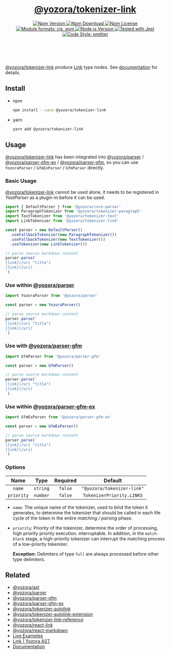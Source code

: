 <!-- :begin use tokenizer/banner -->

<header>
  <h1 align="center">
    <a href="https://github.com/yozorajs/yozora/tree/v2.3.12/tokenizers/link#readme">@yozora/tokenizer-link</a>
  </h1>
  <div align="center">
    <a href="https://www.npmjs.com/package/@yozora/tokenizer-link">
      <img
        alt="Npm Version"
        src="https://img.shields.io/npm/v/@yozora/tokenizer-link.svg"
      />
    </a>
    <a href="https://www.npmjs.com/package/@yozora/tokenizer-link">
      <img
        alt="Npm Download"
        src="https://img.shields.io/npm/dm/@yozora/tokenizer-link.svg"
      />
    </a>
    <a href="https://www.npmjs.com/package/@yozora/tokenizer-link">
      <img
        alt="Npm License"
        src="https://img.shields.io/npm/l/@yozora/tokenizer-link.svg"
      />
    </a>
    <a href="#install">
      <img
        alt="Module formats: cjs, esm"
        src="https://img.shields.io/badge/module_formats-cjs%2C%20esm-green.svg"
      />
    </a>
    <a href="https://github.com/nodejs/node">
      <img
        alt="Node.js Version"
        src="https://img.shields.io/node/v/@yozora/tokenizer-link"
      />
    </a>
    <a href="https://github.com/facebook/jest">
      <img
        alt="Tested with Jest"
        src="https://img.shields.io/badge/tested_with-jest-9c465e.svg"
      />
    </a>
    <a href="https://github.com/prettier/prettier">
      <img
        alt="Code Style: prettier"
        src="https://img.shields.io/badge/code_style-prettier-ff69b4.svg?style=flat-square"
      />
    </a>
  </div>
</header>
<br/>

<!-- :end -->

[@yozora/tokenizer-link] produce [Link][node-type] type nodes. See [documentation][docpage] for
details.

<!-- :begin use tokenizer/usage -->

## Install

- npm

  ```bash
  npm install --save @yozora/tokenizer-link
  ```

- yarn

  ```bash
  yarn add @yozora/tokenizer-link
  ```

## Usage

[@yozora/tokenizer-link][] has been integrated into [@yozora/parser][] / [@yozora/parser-gfm-ex][] /
[@yozora/parser-gfm][], so you can use `YozoraParser` / `GfmExParser` / `GfmParser` directly.

### Basic Usage

[@yozora/tokenizer-link][] cannot be used alone, it needs to be registered in _YastParser_ as a
plugin-in before it can be used.

```typescript {4,9}
import { DefaultParser } from '@yozora/core-parser'
import ParagraphTokenizer from '@yozora/tokenizer-paragraph'
import TextTokenizer from '@yozora/tokenizer-text'
import LinkTokenizer from '@yozora/tokenizer-link'

const parser = new DefaultParser()
  .useFallbackTokenizer(new ParagraphTokenizer())
  .useFallbackTokenizer(new TextTokenizer())
  .useTokenizer(new LinkTokenizer())

// parse source markdown content
parser.parse(`
[link](/uri "title")
[link](/uri)
`)
```

### Use within [@yozora/parser][]

```typescript
import YozoraParser from '@yozora/parser'

const parser = new YozoraParser()

// parse source markdown content
parser.parse(`
[link](/uri "title")
[link](/uri)
`)
```

### Use with [@yozora/parser-gfm][]

```typescript
import GfmParser from '@yozora/parser-gfm'

const parser = new GfmParser()

// parse source markdown content
parser.parse(`
[link](/uri "title")
[link](/uri)
`)
```

### Use within [@yozora/parser-gfm-ex][]

```typescript
import GfmExParser from '@yozora/parser-gfm-ex'

const parser = new GfmExParser()

// parse source markdown content
parser.parse(`
[link](/uri "title")
[link](/uri)
`)
```

### Options

|    Name    |   Type   | Required |          Default           |
| :--------: | :------: | :------: | :------------------------: |
|   `name`   | `string` | `false`  | `"@yozora/tokenizer-link"` |
| `priority` | `number` | `false`  | `TokenizerPriority.LINKS`  |

- `name`: The unique name of the tokenizer, used to bind the token it generates, to determine the
  tokenizer that should be called in each life cycle of the token in the entire _matching / parsing_
  phase.

- `priority`: Priority of the tokenizer, determine the order of processing, high priority priority
  execution. interruptable. In addition, in the `match-block` stage, a high-priority tokenizer can
  interrupt the matching process of a low-priority tokenizer.

  **Exception:** Delimiters of type `full` are always processed before other type delimiters.

<!-- :end -->

## Related

- [@yozora/ast][]
- [@yozora/parser][]
- [@yozora/parser-gfm][]
- [@yozora/parser-gfm-ex][]
- [@yozora/tokenizer-autolink][]
- [@yozora/tokenizer-autolink-extension][]
- [@yozora/tokenizer-link-reference][]
- [@yozora/react-link][]
- [@yozora/react-markdown][]
- [Live Examples][live-examples]
- [Link | Yozora AST][node-type]
- [Documentation][docpage]

[node-type]: http://yozora.guanghechen.com/docs/package/ast#link

<!-- :begin use tokenizer/definitions -->

[live-examples]: https://yozora.guanghechen.com/docs/package/tokenizer-link#live-examples
[docpage]: https://yozora.guanghechen.com/docs/package/tokenizer-link
[homepage]: https://github.com/yozorajs/yozora/tree/v2.3.12/tokenizers/link#readme
[gfm-spec]: https://github.github.com/gfm
[mdast-homepage]: https://github.com/syntax-tree/mdast
[@yozora/ast]: https://github.com/yozorajs/yozora/tree/v2.3.12/packages/ast#readme
[@yozora/ast-util]: https://github.com/yozorajs/yozora/tree/v2.3.12/packages/ast-util#readme
[@yozora/character]: https://github.com/yozorajs/yozora/tree/v2.3.12/packages/character#readme
[@yozora/eslint-config]:
  https://github.com/yozorajs/yozora/tree/release-2.x.x/packages/eslint-config#readme
[@yozora/core-parser]: https://github.com/yozorajs/yozora/tree/v2.3.12/packages/core-parser#readme
[@yozora/core-tokenizer]:
  https://github.com/yozorajs/yozora/tree/v2.3.12/packages/core-tokenizer#readme
[@yozora/invariant]: https://github.com/yozorajs/yozora/tree/v2.3.12/packages/invariant#readme
[@yozora/jest-for-tokenizer]:
  https://github.com/yozorajs/yozora/tree/release-2.x.x/packages/jest-for-tokenizer#readme
[@yozora/parser]: https://github.com/yozorajs/yozora/tree/v2.3.12/packages/parser#readme
[@yozora/parser-gfm]: https://github.com/yozorajs/yozora/tree/v2.3.12/packages/parser-gfm#readme
[@yozora/parser-gfm-ex]:
  https://github.com/yozorajs/yozora/tree/v2.3.12/packages/parser-gfm-ex#readme
[@yozora/template-tokenizer]:
  https://github.com/yozorajs/yozora/tree/release-2.x.x/packages/template-tokenizer#readme
[@yozora/tokenizer-admonition]:
  https://github.com/yozorajs/yozora/tree/v2.3.12/tokenizers/admonition#readme
[@yozora/tokenizer-autolink]:
  https://github.com/yozorajs/yozora/tree/v2.3.12/tokenizers/autolink#readme
[@yozora/tokenizer-autolink-extension]:
  https://github.com/yozorajs/yozora/tree/v2.3.12/tokenizers/autolink-extension#readme
[@yozora/tokenizer-blockquote]:
  https://github.com/yozorajs/yozora/tree/v2.3.12/tokenizers/blockquote#readme
[@yozora/tokenizer-break]: https://github.com/yozorajs/yozora/tree/v2.3.12/tokenizers/break#readme
[@yozora/tokenizer-definition]:
  https://github.com/yozorajs/yozora/tree/v2.3.12/tokenizers/definition#readme
[@yozora/tokenizer-delete]: https://github.com/yozorajs/yozora/tree/v2.3.12/tokenizers/delete#readme
[@yozora/tokenizer-ecma-import]:
  https://github.com/yozorajs/yozora/tree/v2.3.12/tokenizers/ecma-import#readme
[@yozora/tokenizer-emphasis]:
  https://github.com/yozorajs/yozora/tree/v2.3.12/tokenizers/emphasis#readme
[@yozora/tokenizer-fenced-block]:
  https://github.com/yozorajs/yozora/tree/v2.3.12/tokenizers/fenced-block#readme
[@yozora/tokenizer-fenced-code]:
  https://github.com/yozorajs/yozora/tree/v2.3.12/tokenizers/fenced-code#readme
[@yozora/tokenizer-footnote]:
  https://github.com/yozorajs/yozora/tree/v2.3.12/tokenizers/footnote#readme
[@yozora/tokenizer-footnote-definition]:
  https://github.com/yozorajs/yozora/tree/v2.3.12/tokenizers/footnote-definition#readme
[@yozora/tokenizer-footnote-reference]:
  https://github.com/yozorajs/yozora/tree/v2.3.12/tokenizers/footnote-reference#readme
[@yozora/tokenizer-heading]:
  https://github.com/yozorajs/yozora/tree/v2.3.12/tokenizers/heading#readme
[@yozora/tokenizer-html-block]:
  https://github.com/yozorajs/yozora/tree/v2.3.12/tokenizers/html-block#readme
[@yozora/tokenizer-html-inline]:
  https://github.com/yozorajs/yozora/tree/v2.3.12/tokenizers/html-inline#readme
[@yozora/tokenizer-image]: https://github.com/yozorajs/yozora/tree/v2.3.12/tokenizers/image#readme
[@yozora/tokenizer-image-reference]:
  https://github.com/yozorajs/yozora/tree/v2.3.12/tokenizers/image-reference#readme
[@yozora/tokenizer-indented-code]:
  https://github.com/yozorajs/yozora/tree/v2.3.12/tokenizers/indented-code#readme
[@yozora/tokenizer-inline-code]:
  https://github.com/yozorajs/yozora/tree/v2.3.12/tokenizers/inline-code#readme
[@yozora/tokenizer-inline-math]:
  https://github.com/yozorajs/yozora/tree/v2.3.12/tokenizers/inline-math#readme
[@yozora/tokenizer-link]: https://github.com/yozorajs/yozora/tree/v2.3.12/tokenizers/link#readme
[@yozora/tokenizer-link-reference]:
  https://github.com/yozorajs/yozora/tree/v2.3.12/tokenizers/link-reference#readme
[@yozora/tokenizer-list]: https://github.com/yozorajs/yozora/tree/v2.3.12/tokenizers/list#readme
[@yozora/tokenizer-math]: https://github.com/yozorajs/yozora/tree/v2.3.12/tokenizers/math#readme
[@yozora/tokenizer-paragraph]:
  https://github.com/yozorajs/yozora/tree/v2.3.12/tokenizers/paragraph#readme
[@yozora/tokenizer-setext-heading]:
  https://github.com/yozorajs/yozora/tree/v2.3.12/tokenizers/setext-heading#readme
[@yozora/tokenizer-table]: https://github.com/yozorajs/yozora/tree/v2.3.12/tokenizers/table#readme
[@yozora/tokenizer-text]: https://github.com/yozorajs/yozora/tree/v2.3.12/tokenizers/text#readme
[@yozora/tokenizer-thematic-break]:
  https://github.com/yozorajs/yozora/tree/v2.3.12/tokenizers/thematic-break#readme
[@yozora/react-admonition]:
  https://github.com/yozorajs/yozora-react/tree/main/packages/admonition#readme
[@yozora/react-blockquote]:
  https://github.com/yozorajs/yozora-react/tree/main/packages/blockquote#readme
[@yozora/react-break]: https://github.com/yozorajs/yozora-react/tree/main/packages/break#readme
[@yozora/react-delete]: https://github.com/yozorajs/yozora-react/tree/main/packages/delete#readme
[@yozora/react-emphasis]:
  https://github.com/yozorajs/yozora-react/tree/main/packages/emphasis#readme
[@yozora/react-code]: https://github.com/yozorajs/yozora-react/tree/main/packages/code#readme
[@yozora/react-code-live]:
  https://github.com/yozorajs/yozora-react/tree/main/packages/code-live#readme
[@yozora/react-footnote-definitions]:
  https://github.com/yozorajs/yozora-react/tree/main/packages/footnote-definitions#readme
[@yozora/react-footnote-reference]:
  https://github.com/yozorajs/yozora-react/tree/main/packages/footnote-reference#readme
[@yozora/react-heading]: https://github.com/yozorajs/yozora-react/tree/main/packages/heading#readme
[@yozora/react-image]: https://github.com/yozorajs/yozora-react/tree/main/packages/image#readme
[@yozora/react-inline-code]:
  https://github.com/yozorajs/yozora-react/tree/main/packages/inline-code#readme
[@yozora/react-inline-math]:
  https://github.com/yozorajs/yozora-react/tree/main/packages/inline-math#readme
[@yozora/react-link]: https://github.com/yozorajs/yozora-react/tree/main/packages/link#readme
[@yozora/react-list]: https://github.com/yozorajs/yozora-react/tree/main/packages/list#readme
[@yozora/react-list-item]:
  https://github.com/yozorajs/yozora-react/tree/main/packages/list-item#readme
[@yozora/react-markdown]:
  https://github.com/yozorajs/yozora-react/tree/main/packages/markdown#readme
[@yozora/react-math]: https://github.com/yozorajs/yozora-react/tree/main/packages/math#readme
[@yozora/react-paragraph]:
  https://github.com/yozorajs/yozora-react/tree/main/packages/paragraph#readme
[@yozora/react-strong]: https://github.com/yozorajs/yozora-react/tree/main/packages/strong#readme
[@yozora/react-table]: https://github.com/yozorajs/yozora-react/tree/main/packages/table#readme
[@yozora/react-text]: https://github.com/yozorajs/yozora-react/tree/main/packages/text#readme
[@yozora/react-thematic-break]:
  https://github.com/yozorajs/yozora-react/tree/main/packages/thematic-break#readme
[doc-live-examples/gfm]: https://yozora.guanghechen.com/docs/example/gfm
[doc-@yozora/ast]: https://yozora.guanghechen.com/docs/package/ast
[doc-@yozora/ast-util]: https://yozora.guanghechen.com/docs/package/ast-util
[doc-@yozora/core-parser]: https://yozora.guanghechen.com/docs/package/core-parser
[doc-@yozora/core-tokenizer]: https://yozora.guanghechen.com/docs/package/core-tokenizer
[doc-@yozora/parser]: https://yozora.guanghechen.com/docs/package/parser
[doc-@yozora/parser-gfm]: https://yozora.guanghechen.com/docs/package/parser-gfm
[doc-@yozora/parser-gfm-ex]: https://yozora.guanghechen.com/docs/package/parser-gfm-ex
[doc-@yozora/tokenizer-admonition]: https://yozora.guanghechen.com/docs/package/tokenizer-admonition
[doc-@yozora/tokenizer-autolink]: https://yozora.guanghechen.com/docs/package/tokenizer-autolink
[doc-@yozora/tokenizer-autolink-extension]:
  https://yozora.guanghechen.com/docs/package/tokenizer-autolink-extension
[doc-@yozora/tokenizer-blockquote]: https://yozora.guanghechen.com/docs/package/tokenizer-blockquote
[doc-@yozora/tokenizer-break]: https://yozora.guanghechen.com/docs/package/tokenizer-break
[doc-@yozora/tokenizer-delete]: https://yozora.guanghechen.com/docs/package/tokenizer-delete
[doc-@yozora/tokenizer-emphasis]: https://yozora.guanghechen.com/docs/package/tokenizer-emphasis
[doc-@yozora/tokenizer-fenced-code]:
  https://yozora.guanghechen.com/docs/package/tokenizer-fenced-code
[doc-@yozora/tokenizer-heading]: https://yozora.guanghechen.com/docs/package/tokenizer-heading
[doc-@yozora/tokenizer-html-block]: https://yozora.guanghechen.com/docs/package/tokenizer-html-block
[doc-@yozora/tokenizer-html-inline]:
  https://yozora.guanghechen.com/docs/package/tokenizer-html-inline
[doc-@yozora/tokenizer-image]: https://yozora.guanghechen.com/docs/package/tokenizer-image
[doc-@yozora/tokenizer-image-reference]:
  https://yozora.guanghechen.com/docs/package/tokenizer-image-reference
[doc-@yozora/tokenizer-indented-code]:
  https://yozora.guanghechen.com/docs/package/tokenizer-indented-code
[doc-@yozora/tokenizer-inline-code]:
  https://yozora.guanghechen.com/docs/package/tokenizer-inline-code
[doc-@yozora/tokenizer-inline-math]:
  https://yozora.guanghechen.com/docs/package/tokenizer-inline-math
[doc-@yozora/tokenizer-link]: https://yozora.guanghechen.com/docs/package/tokenizer-link
[doc-@yozora/tokenizer-definition]: https://yozora.guanghechen.com/docs/package/tokenizer-definition
[doc-@yozora/tokenizer-link-reference]:
  https://yozora.guanghechen.com/docs/package/tokenizer-link-reference
[doc-@yozora/tokenizer-list]: https://yozora.guanghechen.com/docs/package/tokenizer-list
[doc-@yozora/tokenizer-math]: https://yozora.guanghechen.com/docs/package/tokenizer-math
[doc-@yozora/tokenizer-paragraph]: https://yozora.guanghechen.com/docs/package/tokenizer-paragraph
[doc-@yozora/tokenizer-setext-heading]:
  https://yozora.guanghechen.com/docs/package/tokenizer-setext-heading
[doc-@yozora/tokenizer-table]: https://yozora.guanghechen.com/docs/package/tokenizer-table
[doc-@yozora/tokenizer-text]: https://yozora.guanghechen.com/docs/package/tokenizer-text
[doc-@yozora/tokenizer-thematic-break]:
  https://yozora.guanghechen.com/docs/package/tokenizer-thematic-break
[doc-@yozora/jest-for-tokenizer]: https://yozora.guanghechen.com/docs/package/jest-for-tokenizer
[doc-@yozora/parser-gfm]: https://yozora.guanghechen.com/docs/package/parser-gfm
[gfm-atx-heading]: https://github.github.com/gfm/#atx-heading
[gfm-autolink]: https://github.github.com/gfm/#autolinks
[gfm-autolink-extension]: https://github.github.com/gfm/#autolinks-extension-
[gfm-blockquote]: https://github.github.com/gfm/#block-quotes
[gfm-bullet-list]: https://github.github.com/gfm/#bullet-list
[gfm-delete]: https://github.github.com/gfm/#strikethrough-extension-
[gfm-emphasis]: https://github.github.com/gfm/#can-open-emphasis
[gfm-fenced-code]: https://github.github.com/gfm/#fenced-code-block
[gfm-hard-line-break]: https://github.github.com/gfm/#hard-line-break
[gfm-html-block]: https://github.github.com/gfm/#html-block
[gfm-html-inline]: https://github.github.com/gfm/#raw-html
[gfm-image]: https://github.github.com/gfm/#images
[gfm-image-reference]: https://github.github.com/gfm/#example-590
[gfm-indented-code]: https://github.github.com/gfm/#indented-code-block
[gfm-inline-code]: https://github.github.com/gfm/#code-span
[gfm-link]: https://github.github.com/gfm/#inline-link
[gfm-definition]: https://github.github.com/gfm/#link-reference-definition
[gfm-link-reference]: https://github.github.com/gfm/#reference-link
[gfm-list]: https://github.github.com/gfm/#lists
[gfm-list-item]: https://github.github.com/gfm/#list-items
[gfm-list-task-item]: https://github.github.com/gfm/#task-list-items-extension-
[gfm-paragraph]: https://github.github.com/gfm/#paragraph
[gfm-setext-heading]: https://github.github.com/gfm/#setext-heading
[gfm-soft-line-break]: https://github.github.com/gfm/#soft-line-breaks
[gfm-strong]: https://github.github.com/gfm/#can-open-strong-emphasis
[gfm-tab]: https://github.github.com/gfm/#tabs
[gfm-table]: https://github.github.com/gfm/#table
[gfm-text]: https://github.github.com/gfm/#soft-line-breaks
[gfm-thematic-break]: https://github.github.com/gfm/#thematic-break

<!-- :end -->

